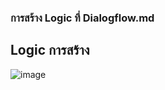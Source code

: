 ### การสร้าง Logic ที่ Dialogflow.md

## Logic การสร้าง
![image](https://github.com/user-attachments/assets/efcb6bb9-d842-4898-8042-afc77939a060)


